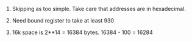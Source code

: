 1. Skipping as too simple. Take care that addresses are in hexadecimal. 

2. Need bound register to take at least 930

3. 16k space is 2**14 = 16384 bytes. 16384 - 100 = 16284

